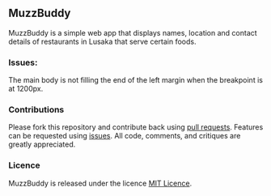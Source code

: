 ## MuzzBuddy
MuzzBuddy is a simple web app that displays names, location and contact details of restaurants in Lusaka that serve certain foods.
 ### Issues:
 The main body is not filling the end of the left margin when the breakpoint is at 1200px. 
### Contributions
Please fork this repository and contribute back using [pull requests](https://github.com/mtondolo/MuzzBuddy/pulls).
Features can be requested using [issues](https://github.com/mtondolo/MuzzBuddy/issues).
All code, comments, and critiques are greatly appreciated.
### Licence
MuzzBuddy is released under the licence [MIT Licence](https://choosealicense.com/licenses/mit/).
